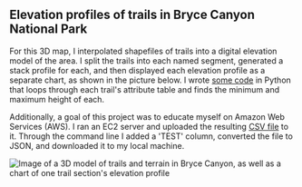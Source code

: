 ## Elevation profiles of trails in Bryce Canyon National Park

For this 3D map, I interpolated shapefiles of trails into a digital elevation model of the area. I split the trails into each named segment, generated a stack profile for each, and then displayed each elevation profile as a separate chart, as shown in the picture below. I wrote [some code](https://github.com/jbelian/bryce/blob/main/find_min_max.ipynb) in Python that loops through each trail's attribute table and finds the minimum and maximum height of each.

Additionally, a goal of this project was to educate myself on Amazon Web Services (AWS). I ran an EC2 server and uploaded the resulting [CSV file](https://github.com/jbelian/bryce/blob/main/trails_min_max_elev.csv) to it. Through the command line I added a 'TEST' column, converted the file to JSON, and downloaded it to my local machine.

![Image of a 3D model of trails and terrain in Bryce Canyon, as well as a chart of one trail section's elevation profile](https://user-images.githubusercontent.com/33590262/203166897-d851ec23-004f-490d-8da5-5c7ac47b8673.png)
